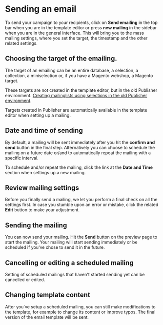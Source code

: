 # Sending an email

To send your campaign to your recipients, click on **Send emailing** in 
the top bar when you are in the template editor or press **new mailing** in the 
sidebar when you are in the general interface. This will bring you to the mass 
mailing settings, where you set the target, the timestamp and the other related settings. 

## Choosing the target of the emailing. 

The target of an emailing can be an entire database, a selection, a collection,
a miniselection or, if you have a Magento webshop, a Magento target.

These targets are not created in the template editor, but in the old Publisher 
environment. [Creating mailinglists using selections in the old Publisher environment](https://www.copernica.com/en/blog/selections-and-miniselections).

Targets created in Publisher are automatically available in the template editor 
when setting up a mailing.

## Date and time of sending

By default, a mailing will be sent immediately after you hit the **confirm and 
send** button in the final step. Alternatively you can choose to schedule 
the mailing on a future date or/and to automatically repeat the mailing with 
a specific interval.

To schedule and/or repeat the mailing, click the link at the **Date and Time** 
section when settings up a new mailing. 

## Review mailing settings

Before you finally send a mailing, we let you perform a final check on all 
the settings first. In case you stumble upon an error or mistake, click 
the related **Edit** button to make your adjustment.

## Sending the mailing

You can now send your mailing. Hit the **Send** button on the preview 
page to start the mailing. Your mailing will start sending immediately or be 
scheduled if you've chose to send it in the future.  

## Cancelling or editing a scheduled mailing

Setting of scheduled mailings that haven't started sending yet can be cancelled 
or edited. 

## Changing template content 

After you've setup a scheduled mailing, you can still make modifications to 
the template, for example to change its content or improve typos. The final 
version of the email template will be sent. 

